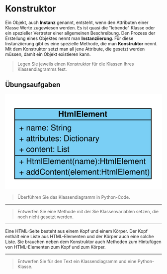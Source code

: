 Konstruktor
====================

Ein Objekt, auch **Instanz** genannt, entsteht, wenn den Attributen einer Klasse Werte zugewiesen werden. Es ist quasi die "lebende" Klasse oder ein spezieller Vertreter einer allgemeinen Beschreibung. Den Prozess der Erstellung eines Objektes nennt man **Instanziierung**. Für diese Instanziierung gibt es eine spezielle Methode, die man **Konstruktor** nennt. Mit dem Konstruktor setzt man all jene Attribute, die gesetzt werden müssen, damit ein Objekt existieren kann.

> Legen Sie jeweils einen Konstruktor für die Klassen Ihres Klassendiagramms fest.


## Übungsaufgaben

![Klassendiagramm](11_objektorientierung_Klassendiagramm_HtmlElement.png)

> Überführen Sie das Klassendiagramm in Python-Code.

---

> Entwerfen Sie eine Methode mit der Sie Klassenvariablen setzen, die noch nicht gesetzt werden.

---

Eine HTML-Seite besteht aus einem Kopf und einem Körper. Der Kopf enthält eine Liste aus HTML-Elementen und der Körper auch eine solche Liste. Sie brauchen neben dem Konstruktor auch Methoden zum Hintufügen von HTML-Elementen zum Kopf und zum Körper.

---

> Entwerfen Sie für den Text ein Klassendiagramm und eine Python-Klasse.
